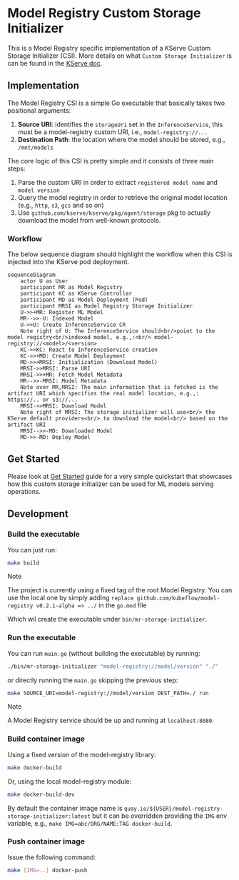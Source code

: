 # Model Registry Custom Storage Initializer

This is a Model Registry specific implementation of a KServe Custom Storage Initializer (CSI). 
More details on what `Custom Storage Initializer` is can be found in the [KServe doc](https://kserve.github.io/website/0.11/modelserving/storage/storagecontainers/).

## Implementation

The Model Registry CSI is a simple Go executable that basically takes two positional arguments:
1. __Source URI__: identifies the `storageUri` set in the `InferenceService`, this must be a model-registry custom URI, i.e., `model-registry://...` 
2. __Destination Path__: the location where the model should be stored, e.g., `/mnt/models`

The core logic of this CSI is pretty simple and it consists of three main steps:
1. Parse the custom URI in order to extract `registered model name` and `model version`
2. Query the model registry in order to retrieve the original model location (e.g., `http`, `s3`, `gcs` and so on)
3. Use `github.com/kserve/kserve/pkg/agent/storage` pkg to actually download the model from well-known protocols.

### Workflow

The below sequence diagram should highlight the workflow when this CSI is injected into the KServe pod deployment.

```mermaid
sequenceDiagram
    actor U as User
    participant MR as Model Registry
    participant KC as KServe Controller
    participant MD as Model Deployment (Pod)
    participant MRSI as Model Registry Storage Initializer
    U->>+MR: Register ML Model
    MR-->>-U: Indexed Model
    U->>U: Create InferenceService CR
    Note right of U: The InferenceService should<br/>point to the model registry<br/>indexed model, e.g.,:<br/> model-registry://<model>/<version>
    KC->>KC: React to InferenceService creation
    KC->>+MD: Create Model Deployment
    MD->>+MRSI: Initialization (Download Model)
    MRSI->>MRSI: Parse URI
    MRSI->>+MR: Fetch Model Metadata
    MR-->>-MRSI: Model Metadata
    Note over MR,MRSI: The main information that is fetched is the artifact URI which specifies the real model location, e.g.,: https://.. or s3://...
    MRSI->>MRSI: Download Model
    Note right of MRSI: The storage initializer will use<br/> the KServe default providers<br/> to download the model<br/> based on the artifact URI
    MRSI-->>-MD: Downloaded Model
    MD->>-MD: Deploy Model
```


## Get Started

Please look at [Get Started](./GET_STARTED.md) guide for a very simple quickstart that showcases how this custom storage initializer can be used for ML models serving operations.

## Development

### Build the executable

You can just run:
```bash
make build
```

> [!NOTE]
> The project is currently using a fixed tag of the root Model Registry. You can use the local one by
> simply adding `replace github.com/kubeflow/model-registry v0.2.1-alpha => ../` in the `go.mod` file

Which wil create the executable under `bin/mr-storage-initializer`.

### Run the executable

You can run `main.go` (without building the executable) by running:
```bash
./bin/mr-storage-initializer "model-registry://model/version" "./"
```

or directly running the `main.go` skipping the previous step:
```bash
make SOURCE_URI=model-registry://model/version DEST_PATH=./ run
```

> [!NOTE]
> A Model Registry service should be up and running at `localhost:8080`.

### Build container image

Using a fixed version of the model-registry library:
```bash
make docker-build
```

Or, using the local model-registry module:
```bash
make docker-build-dev
```

By default the container image name is `quay.io/${USER}/model-registry-storage-initializer:latest` but it can be overridden providing the `IMG` env variable, e.g., `make IMG=abc/ORG/NAME:TAG docker-build`.

### Push container image

Issue the following command:
```bash
make [IMG=..] docker-push
```